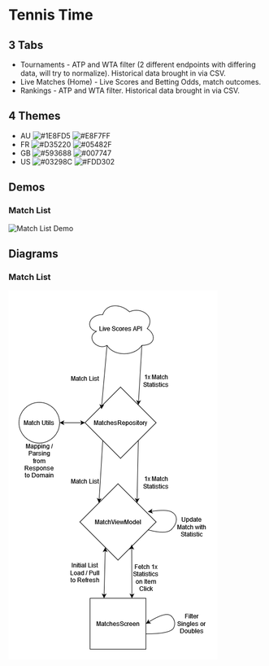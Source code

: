 # Tennis Time
## 3 Tabs
- Tournaments - ATP and WTA filter (2 different endpoints with differing data, will try to normalize). Historical data brought in via CSV.
- Live Matches (Home) - Live Scores and Betting Odds, match outcomes.
- Rankings - ATP and WTA filter. Historical data brought in via CSV.
## 4 Themes
- AU ![#1E8FD5](http://via.placeholder.com/15/1E8FD5/000000?text=) ![#E8F7FF](http://via.placeholder.com/15/E8F7FF/000000?text=)
- FR ![#D35220](http://via.placeholder.com/15/D35220/000000?text=) ![#05482F](http://via.placeholder.com/15/05482F/000000?text=)
- GB ![#593688](http://via.placeholder.com/15/593688/000000?text=) ![#007747](http://via.placeholder.com/15/007747/000000?text=)
- US ![#03298C](http://via.placeholder.com/15/03298C/000000?text=) ![#FDD302](http://via.placeholder.com/15/FDD302/000000?text=)
## Demos
### Match List
![Match List Demo](demos/match_list.demo.gif)
## Diagrams
### Match List
![Match List Diagram](diagrams/match_list_diagram.png)